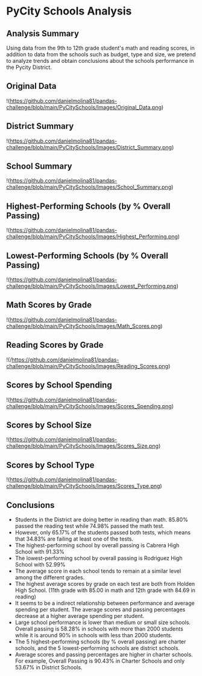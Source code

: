 # PyCity Schools Analysis


## Analysis Summary

Using data from the 9th to 12th grade student's math and reading scores, in addition to data from the schools such as budget, type and size, we pretend to analyze trends and obtain conclusions about the schools performance in the Pycity District.


## Original Data
!(https://github.com/danielmolina81/pandas-challenge/blob/main/PyCitySchools/Images/Original_Data.png)


## District Summary
!(https://github.com/danielmolina81/pandas-challenge/blob/main/PyCitySchools/Images/District_Summary.png)


## School Summary
!(https://github.com/danielmolina81/pandas-challenge/blob/main/PyCitySchools/Images/School_Summary.png)


## Highest-Performing Schools (by % Overall Passing)
!(https://github.com/danielmolina81/pandas-challenge/blob/main/PyCitySchools/Images/Highest_Performing.png)


## Lowest-Performing Schools (by % Overall Passing)
!(https://github.com/danielmolina81/pandas-challenge/blob/main/PyCitySchools/Images/Lowest_Performing.png)


## Math Scores by Grade
!(https://github.com/danielmolina81/pandas-challenge/blob/main/PyCitySchools/Images/Math_Scores.png)


## Reading Scores by Grade
!(/https://github.com/danielmolina81/pandas-challenge/blob/main/PyCitySchools/Images/Reading_Scores.png)


## Scores by School Spending
!(https://github.com/danielmolina81/pandas-challenge/blob/main/PyCitySchools/Images/Scores_Spending.png)


## Scores by School Size
!(https://github.com/danielmolina81/pandas-challenge/blob/main/PyCitySchools/Images/Scores_Size.png)


## Scores by School Type
!(https://github.com/danielmolina81/pandas-challenge/blob/main/PyCitySchools/Images/Scores_Type.png)


## Conclusions

- Students in the District are doing better in reading than math. 85.80% passed the reading test while 74.98% passed the math test.
- However, only 65.17% of the students passed both tests, which means that 34.83% are failing at least one of the tests.
- The highest-performing school by overall passing is Cabrera High School with 91.33%
- The lowest-performing school by overall passing is Rodriguez High School with 52.99%
- The average score in each school tends to remain at a similar level among the different grades.
- The highest average scores by grade on each test are both from Holden High School. (11th grade with 85.00 in math and 12th grade with 84.69 in reading)
- It seems to be a indirect relationship between performance and average spending per student. The average scores and passing percentages decrease at a higher average spending per student.
- Large school performance is lower than medium or small size schools. Overall passing is 58.28% in schools with more than 2000 students while it is around 90% in schools with less than 2000 students.
- The 5 highest-performing schools (by % overall passing) are charter schools, and the 5 lowest-performing schools are district schools.
- Average scores and passing percentages are higher in charter schools. For example, Overall Passing is 90.43% in Charter Schools and only 53.67% in District Schools.
